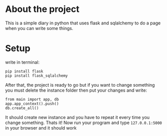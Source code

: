# About the project

This is a simple diary in python that uses flask and sqlalchemy to do a page when you can write some things.

# Setup 

write in terminal:
```
pip install flask
pip install flask_sqlalchemy
```
After that, the project is ready to go but if you want to change something you must delete the instance folder then put your changes and write:
```
from main import app, db
app.app_context().push()
db.create_all()
```
It should create new instance and you have to repeat it every time you change something.
Thats it! Now run your program and type `127.0.0.1:5000` in your browser and it should work
